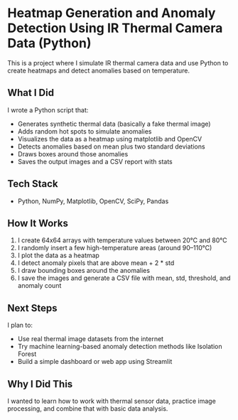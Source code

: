 # Heatmap Generation and Anomaly Detection Using IR Thermal Camera Data (Python)

This is a project where I simulate IR thermal camera data and use Python to create heatmaps and detect anomalies based on temperature.

## What I Did

I wrote a Python script that:

- Generates synthetic thermal data (basically a fake thermal image)
- Adds random hot spots to simulate anomalies
- Visualizes the data as a heatmap using matplotlib and OpenCV
- Detects anomalies based on mean plus two standard deviations
- Draws boxes around those anomalies
- Saves the output images and a CSV report with stats

## Tech Stack

- Python, NumPy, Matplotlib, OpenCV, SciPy, Pandas

## How It Works

1. I create 64x64 arrays with temperature values between 20°C and 80°C
2. I randomly insert a few high-temperature areas (around 90–110°C)
3. I plot the data as a heatmap
4. I detect anomaly pixels that are above mean + 2 * std
5. I draw bounding boxes around the anomalies
6. I save the images and generate a CSV file with mean, std, threshold, and anomaly count

## Next Steps

I plan to:

- Use real thermal image datasets from the internet
- Try machine learning-based anomaly detection methods like Isolation Forest
- Build a simple dashboard or web app using Streamlit

## Why I Did This

I wanted to learn how to work with thermal sensor data, practice image processing, and combine that with basic data analysis. 
